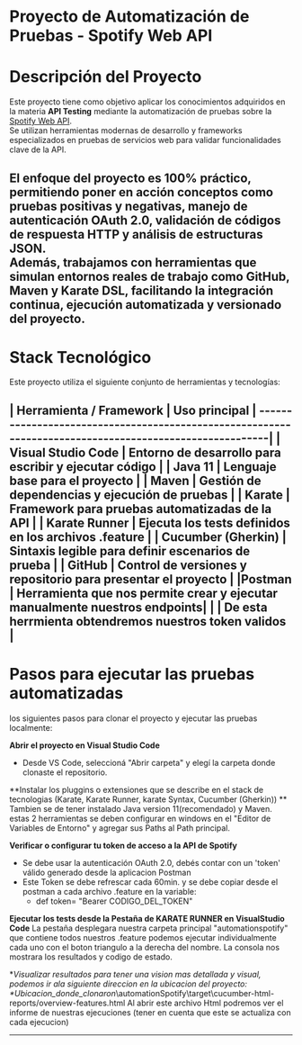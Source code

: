 # Proyecto de Automatización de Pruebas - Spotify Web API

# Descripción del Proyecto

Este proyecto tiene como objetivo aplicar los conocimientos adquiridos en la materia **API Testing** 
mediante la automatización de pruebas sobre la [Spotify Web API](https://developer.spotify.com/documentation/web-api).  
Se utilizan herramientas modernas de desarrollo y frameworks especializados en pruebas de servicios web para validar 
funcionalidades clave de la API.

El enfoque del proyecto es 100% práctico, permitiendo poner en acción conceptos como pruebas positivas y negativas,
manejo de autenticación OAuth 2.0, validación de códigos de respuesta HTTP y análisis de estructuras JSON.  
Además, trabajamos con herramientas que simulan entornos reales de trabajo como GitHub, Maven y Karate DSL,
facilitando la integración continua, ejecución automatizada y versionado del proyecto.
---

# Stack Tecnológico

Este proyecto utiliza el siguiente conjunto de herramientas y tecnologías:

| Herramienta / Framework  | Uso principal 								|
--------------------------------------------------------------------------------------------------------|
| Visual Studio Code       | Entorno de desarrollo para escribir y ejecutar código    			|
| Java 11                  | Lenguaje base para el proyecto                          			|
| Maven                    | Gestión de dependencias y ejecución de pruebas          			|
| Karate                   | Framework para pruebas automatizadas de la API       			|
| Karate Runner            | Ejecuta los tests definidos en los archivos .feature  			|
| Cucumber (Gherkin)       | Sintaxis legible para definir escenarios de prueba      			|
| GitHub                   | Control de versiones y repositorio para presentar el proyecto         	|
|Postman		   | Herramienta que nos permite crear y ejecutar manualmente nuestros endpoints|
|			   |	De esta herrmienta obtendremos nuestros token validos 			|
---

# Pasos para ejecutar las pruebas automatizadas

los siguientes pasos para clonar el proyecto y ejecutar las pruebas localmente:

 **Abrir el proyecto en Visual Studio Code**  
   - Desde VS Code, seleccioná "Abrir carpeta" y elegí la carpeta donde clonaste el repositorio.

 **Instalar los pluggins o extensiones que se describe en el stack de tecnologias (Karate, Karate Runner, karate Syntax,
 Cucumber (Gherkin))
 ** Tambien se de tener instalado Java version 11(recomendado) y Maven.
	estas 2 herramientas se deben configurar en windows en el  "Editor de Variables de Entorno" y agregar sus Paths al Path principal.

 **Verificar o configurar tu token de acceso a la API de Spotify**  
   - Se debe usar la autenticación OAuth 2.0, debés contar con un 'token' válido generado desde la aplicacion Postman
   - Este Token se debe refrescar cada 60min. y se debe copiar desde el postman a cada archivo .feature en la variable:
		* def token= "Bearer CODIGO_DEL_TOKEN"

 **Ejecutar los tests desde la Pestaña de KARATE RUNNER en VisualStudio Code**
  La pestaña desplegara nuestra carpeta principal "automationspotify" que contiene todos nuestros .feature
  podemos ejecutar individualmente cada uno con el boton triangulo a la derecha del nombre.
  La consola nos mostrara los resultados y codigo de estado.

 **Visualizar resultados
	para tener una vision mas detallada y visual, podemos ir ala siguiente direccion en la ubicacion del proyecto:
        \*Ubicacion_donde_clonaron*\automationSpotify\target\cucumber-html-reports/overview-features.html
	Al abrir este archivo Html podremos ver el informe de nuestras ejecuciones (tener en cuenta que este se actualiza con cada ejecucion)

---
